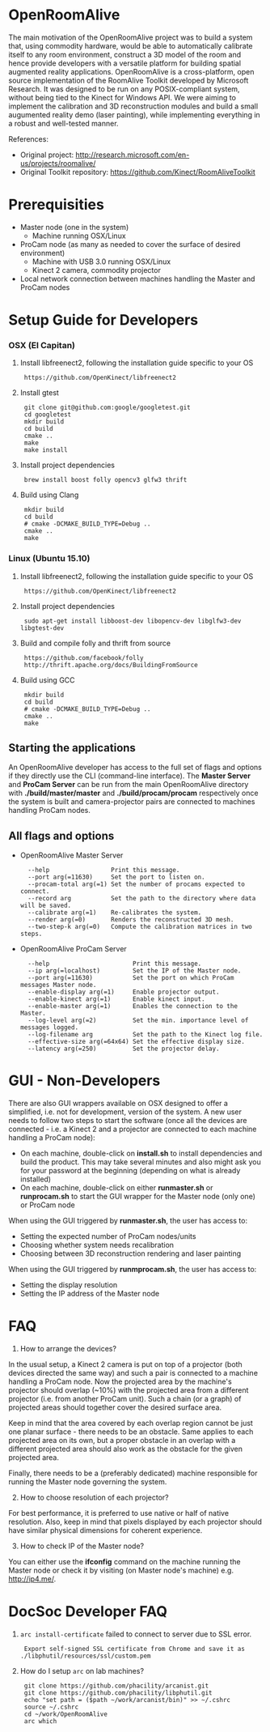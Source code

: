 # OpenRoomAlive

The main motivation of the OpenRoomAlive project was to build a system that,
using commodity hardware, would be able to automatically calibrate itself to any
room environment, construct a 3D model of the room and hence provide developers
with a versatile platform for building spatial augmented reality applications.
OpenRoomAlive is a cross-platform, open source implementation of the RoomAlive
Toolkit developed by Microsoft Research. It was designed to be run on any
POSIX-compliant system, without being tied to the Kinect for Windows API. We
were aiming to implement the calibration and 3D reconstruction modules and build
a small augumented reality demo (laser painting), while implementing everything
in a robust and well-tested manner.

References:
* Original project: http://research.microsoft.com/en-us/projects/roomalive/
* Original Toolkit repository: https://github.com/Kinect/RoomAliveToolkit

# Prerequisities

* Master node (one in the system)
  * Machine running OSX/Linux
* ProCam node (as many as needed to cover the surface of desired environment)
  * Machine with USB 3.0 running OSX/Linux
  * Kinect 2 camera, commodity projector
* Local network connection between machines handling the Master and ProCam nodes

# Setup Guide for Developers

### OSX (El Capitan)

1. Install libfreenect2, following the installation guide specific to your OS

		https://github.com/OpenKinect/libfreenect2

2. Install gtest

		git clone git@github.com:google/googletest.git
		cd googletest
		mkdir build
		cd build
		cmake ..
		make
		make install

3. Install project dependencies

		brew install boost folly opencv3 glfw3 thrift

4. Build using Clang

		mkdir build
		cd build
		# cmake -DCMAKE_BUILD_TYPE=Debug ..
		cmake ..
		make

### Linux (Ubuntu 15.10)

1. Install libfreenect2, following the installation guide specific to your OS

		https://github.com/OpenKinect/libfreenect2

2. Install project dependencies

		sudo apt-get install libboost-dev libopencv-dev libglfw3-dev libgtest-dev

3. Build and compile folly and thrift from source

		https://github.com/facebook/folly
		http://thrift.apache.org/docs/BuildingFromSource

4. Build using GCC

		mkdir build
		cd build
		# cmake -DCMAKE_BUILD_TYPE=Debug ..
		cmake ..
		make

## Starting the applications

An OpenRoomAlive developer has access to the full set of flags and options if
they directly use the CLI (command-line interface). The **Master Server** and
**ProCam Server** can be run from the main OpenRoomAlive directory with
**./build/master/master** and **./build/procam/procam** respectively once the
system is built and camera-projector pairs are connected to machines handling
ProCam nodes.

## All flags and options

* OpenRoomAlive Master Server

        --help                 Print this message.
        --port arg(=11630)     Set the port to listen on.
        --procam-total arg(=1) Set the number of procams expected to connect.
        --record arg           Set the path to the directory where data will be saved.
        --calibrate arg(=1)    Re-calibrates the system.
        --render arg(=0)       Renders the reconstructed 3D mesh.
        --two-step-k arg(=0)   Compute the calibration matrices in two steps.

* OpenRoomAlive ProCam Server

        --help                       Print this message.
        --ip arg(=localhost)         Set the IP of the Master node.
        --port arg(=11630)           Set the port on which ProCam messages Master node.
        --enable-display arg(=1)     Enable projector output.
        --enable-kinect arg(=1)      Enable kinect input.
        --enable-master arg(=1)      Enables the connection to the Master.
        --log-level arg(=2)          Set the min. importance level of messages logged.
        --log-filename arg           Set the path to the Kinect log file.
        --effective-size arg(=64x64) Set the effective display size.
        --latency arg(=250)          Set the projector delay.


# GUI - Non-Developers

There are also GUI wrappers available on OSX designed to offer a simplified,
i.e. not for development, version of the system. A new user needs to follow two
steps to start the software (once all the devices are connected - i.e. a
Kinect 2 and a projector are connected to each machine handling a ProCam node):
  * On each machine, double-click on **install.sh** to install dependencies and
    build the product. This may take several minutes and also might ask you for
    your password at the beginning (depending on what is already installed)
  * On each machine, double-click on either **runmaster.sh** or **runprocam.sh**
    to start the GUI wrapper for the Master node (only one) or ProCam node

When using the GUI triggered by **runmaster.sh**, the user has access to:
  * Setting the expected number of ProCam nodes/units
  * Choosing whether system needs recalibration
  * Choosing between 3D reconstruction rendering and laser painting

When using the GUI triggered by **runmprocam.sh**, the user has access to:
  * Setting the display resolution
  * Setting the IP address of the Master node


# FAQ

1. How to arrange the devices?

  In the usual setup, a Kinect 2 camera is put on top of a projector (both devices
directed the same way) and such a pair is connected to a machine handling a
ProCam node. Now the projected area by the machine's projector should overlap
(~10%) with the projected area from a different projector (i.e. from another
ProCam unit). Such a chain (or a graph) of projected areas should together
cover the desired surface area.

  Keep in mind that the area covered by each overlap region cannot be just one
planar surface - there needs to be an obstacle. Same applies to each
projected area on its own, but a proper obstacle in an overlap with a different
projected area should also work as the obstacle for the given projected area.

  Finally, there needs to be a (preferably dedicated) machine responsible for
running the Master node governing the system.

2. How to choose resolution of each projector?

  For best performance, it is preferred to use native or half of native resolution.
Also, keep in mind that pixels displayed by each projector should have similar
physical dimensions for coherent experience.

3. How to check IP of the Master node?

  You can either use the **ifconfig** command on the machine running the Master
  node or check it by visiting (on Master node's machine) e.g. http://ip4.me/.



# DocSoc Developer FAQ

1. `arc install-certificate` failed to connect to server due to SSL error.

        Export self-signed SSL certificate from Chrome and save it as ./libphutil/resources/ssl/custom.pem

2. How do I setup `arc` on lab machines?

        git clone https://github.com/phacility/arcanist.git
        git clone https://github.com/phacility/libphutil.git
        echo "set path = ($path ~/work/arcanist/bin)" >> ~/.cshrc
        source ~/.cshrc
        cd ~/work/OpenRoomAlive
        arc which
